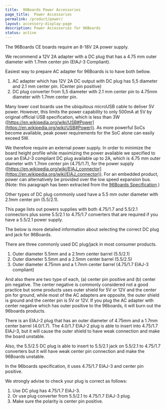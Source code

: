 ```yaml
---
title:  96Boards Power Accessories
page_title:  Power Accessories
permalink: /product/power/
layout: accessory-display-page
description: Power Accessories for 96Boards
status: active
---
```

The 96Boards CE boards require an 8-18V 2A power supply.

We recommend a 12V 2A adapter with a DC plug that has a 4.75 mm outer diameter with 1.7mm center pin (EIAJ-3 Compliant).

Easiest way to prepare AC adapter for 96Boards is to have both bellow.

1. AC adapter which has 12V 2A DC output with DC plug has 5,5 diameter and 2.1 mm center pin. (Center pin positive)
2. DC plug converter from 5,5 diameter with 2.1 mm center pin to 4.75mm diameter with 1.7mm center pin.

Many lower cost boards use the ubiquitous microUSB cable to deliver 5V power. However, this limits the power capability to only 500mA at 5V by original official USB specification, which is less than 3W ([https://en.wikipedia.org/wiki/USB#Power](https://en.wikipedia.org/wiki/USB#Power)). As more powerful SoCs become available, peak power requirements for the SoC alone can easily exceed 5W.

We therefore require an external power supply. In order to minimize the board height profile while maximizing the power available we specified to use an EIAJ-3 compliant DC plug available up to 2A, which is 4.75 mm outer diameter with 1.7mm center pin (4.75/1.7), for the power supply ([https://en.wikipedia.org/wiki/EIAJ_connector](https://en.wikipedia.org/wiki/EIAJ_connector)). For an embedded product, power can alternatively be provided over the low speed expansion bus. (Note: this paragraph has been extracted from the [96Boards Specification](http://96boards.local/specifications/).)

Other types of DC plug commonly used have a 5.5 mm outer diameter with 2.1mm center pin (5.5/2.1).

This page lists out powers supplies with both 4.75/1.7 and 5.5/2.1 connectors plus some 5.5/2.1 to 4.75/1.7 converters that are required if you have a 5.5/2.1 power supply.

The below is more detailed information about selecting the correct DC plug and jack for 96Boards.

There are three commonly used DC plug/jack in most consumer products.

1.  Outer diameter 5.5mm and a 2.1mm center barrel (5.5/2.1)
2.  Outer diameter 5.5mm and a 2.5mm center barrel (5.5/2.5)
3.  Outer diameter 4.75mm and a 1.7mm center barrel (4.75/1.7 EIAJ-3 compliant)

And also there are two type of each, (a) center pin positive and (b) center pin negative. The center negative is commonly considered not a good practice but some products uses outer shield for 5V or 12V and the center pin for ground, while most of the AC adapters are opposite, the outer shield is ground and the center pin is 5V or 12V. If you plug the AC adapter with center negative which has outer positive to the 96boards, it will burn out the 96boards products.

There is an EIAJ-2 plug that has an outer diameter of 4.75mm and a 1.7mm center barrel (4.0/1.7). The 4.0/1.7 EIAJ-2 plug is able to insert into 4.75/1.7 EIAJ-3, but it will cause the outer shield to have weak connection and make the board unstable.

Also, the 5.5/2.5 DC plug is able to insert to 5.5/2.1 jack on 5.5/2.1 to 4.75/1.7 converters but it will have weak center pin connection and make the 96Boards unstable.

In the 96boards specification, it uses 4.75/1.7 EIAJ-3 and center pin positive.

We strongly advise to check your plug is correct as follows:

1.  Use DC plug has 4.75/1.7 EIAJ-3.
2.  Or use plug converter from 5.5/2.1 to 4.75/1.7 EIAJ-3 plug.
3.  Make sure the polarity is center pin positive.
